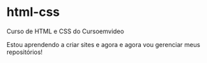 # html-css
 Curso de HTML e CSS do Cursoemvideo

Estou aprendendo a criar sites e agora e agora vou gerenciar meus repositórios!